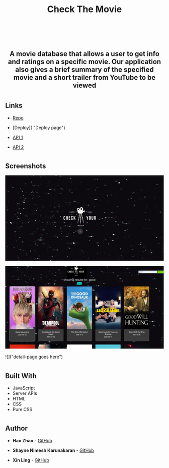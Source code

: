 # <header align="center">Check The Movie</header>


##  <p align="center">A movie database that allows a user to get info and ratings on a specific movie. Our application also gives a brief summary of the specified movie and a short trailer from YouTube to be viewed</p>
#
## Links

- [Repo](https://github.com/roflmelon/movie-db-app "Check The Movie Repo")

- [Deploy](                                             "Deploy page")

- [API 1](https://developers.themoviedb.org/3/getting-started/introduction "API")

- [API 2](https://rapidapi.com/linaspurinis/api/mdblist/ "API")
#
## Screenshots

![Home Page](/assets/image/Screenshot%20index-page.png "Home Page")

![](/assets/image/Screenshot%20search-page.png)

![]("detail-page goes here")
#
## Built With

- JavaScript
- Server APIs
- HTML
- CSS
- Pure.CSS
#
## Author

- **Hao Zhao** - [GitHub](https://github.com/roflmelon "Hao Zhao")

- **Shayne Nimesh Karunakaran** - [GitHub](https://github.com/ShayneKaruna "Shayne Nimesh Karunakaran")

- **Xin Ling** - [GitHub](https://github.com/KennyLingx "Xin Ling")
